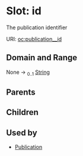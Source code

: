 
# Slot: id


The publication identifier

URI: [oc:publication__id](http://w3id.org/ontogpt/ontology-class-templatepublication__id)


## Domain and Range

None &#8594;  <sub>0..1</sub> [String](types/String.md)

## Parents


## Children


## Used by

 * [Publication](Publication.md)

